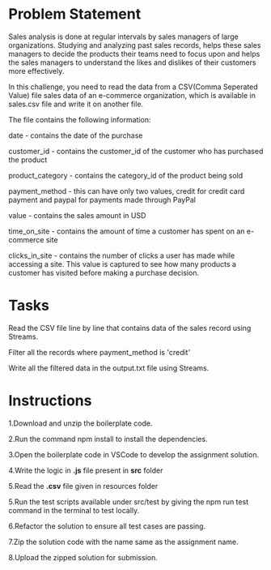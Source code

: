 
# Problem Statement
Sales analysis is done at regular intervals by sales managers of large organizations. Studying and analyzing past sales records, helps these sales managers to decide the products their teams need to focus upon and helps the sales managers to understand the likes and dislikes of their customers more effectively.​

​In this challenge, you need to read the data from a CSV(Comma Seperated Value) file  sales data of an e-commerce organization, which is available  in sales.csv file and write it on another file.

The file contains the following information:​

date - contains the date of the purchase​

customer_id - contains the customer_id of the customer who has purchased the product​

product_category - contains the category_id of the product being sold​

payment_method - this can have only two values, credit for credit card payment and paypal for payments made through PayPal​

value - contains the sales amount in USD​

time_on_site - contains the amount of time a customer has spent on an e-commerce site​

clicks_in_site - contains the number of clicks a user has made while accessing a site. This value is captured to see how many products a customer has visited before making a purchase decision.

# Tasks

Read the CSV file line by line that contains data of the sales record using Streams.​

Filter all the records where payment_method is 'credit'​

Write all the filtered data in the output.txt file using Streams.

# Instructions

1.Download and unzip the boilerplate code.

2.Run the command npm install to install the dependencies.

3.Open the boilerplate code in VSCode to develop the assignment solution.

4.Write the logic in **.js** file present in **src** folder

5.Read the **.csv** file given in resources folder

5.Run the test scripts available under src/test by giving the npm run test command in the terminal to test locally.

6.Refactor the solution to ensure all test cases are passing.

7.Zip the solution code with the name same as the assignment name.

8.Upload the zipped solution for submission.


 
 
